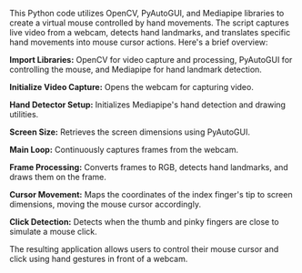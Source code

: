 This Python code utilizes OpenCV, PyAutoGUI, and Mediapipe libraries to create a virtual mouse controlled by hand movements. The script captures live video from a webcam, detects hand landmarks, and translates specific hand movements into mouse cursor actions. Here's a brief overview:

**Import Libraries:** OpenCV for video capture and processing, PyAutoGUI for controlling the mouse, and Mediapipe for hand landmark detection.

**Initialize Video Capture:** Opens the webcam for capturing video.

**Hand Detector Setup:** Initializes Mediapipe's hand detection and drawing utilities.

**Screen Size:** Retrieves the screen dimensions using PyAutoGUI.

**Main Loop:** Continuously captures frames from the webcam.

**Frame Processing:** Converts frames to RGB, detects hand landmarks, and draws them on the frame.

**Cursor Movement:** Maps the coordinates of the index finger's tip to screen dimensions, moving the mouse cursor accordingly.

**Click Detection:** Detects when the thumb and pinky fingers are close to simulate a mouse click.

The resulting application allows users to control their mouse cursor and click using hand gestures in front of a webcam.
